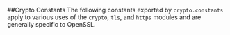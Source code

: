 ##Crypto Constants
The following constants exported by `crypto.constants` apply to various uses of
the `crypto`, `tls`, and `https` modules and are generally specific to OpenSSL.

